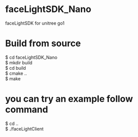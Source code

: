 # faceLightSDK_Nano
faceLightSDK for unitree go1

# Build from source
$ cd faceLightSDK_Nano\
$ mkdir build\
$ cd build\
$ cmake ..\
$ make


# you can try an example follow command
$ cd .. \
$ ./faceLightClient
